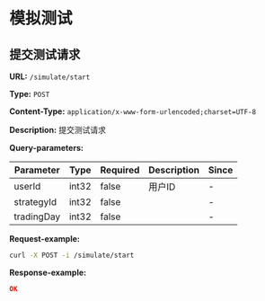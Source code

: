 
# 模拟测试
## 提交测试请求

**URL:** `/simulate/start`

**Type:** `POST`


**Content-Type:** `application/x-www-form-urlencoded;charset=UTF-8`

**Description:** 提交测试请求



**Query-parameters:**

| Parameter | Type | Required | Description | Since |
|-----------|------|----------|-------------|-------|
|userId|int32|false|用户ID|-|
|strategyId|int32|false||-|
|tradingDay|int32|false||-|


**Request-example:**
```bash
curl -X POST -i /simulate/start
```

**Response-example:**
```json
OK
```

